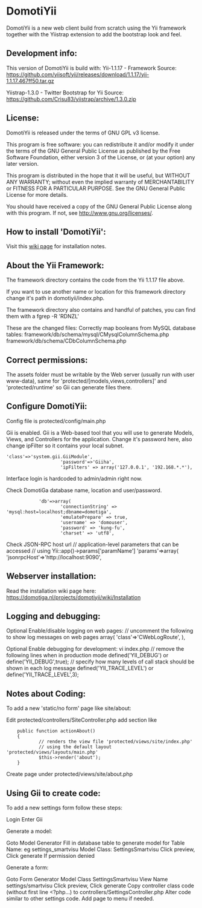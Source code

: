 DomotiYii
=========

DomotiYii is a new web client build from scratch using the Yii
framework together with the Yiistrap extension to add the bootstrap look and feel.

Development info:
----------------
This version of DomotiYii is build with:
Yii-1.1.17 - Framework
Source: https://github.com/yiisoft/yii/releases/download/1.1.17/yii-1.1.17.467ff50.tar.gz

Yiistrap-1.3.0 - Twitter Bootstrap for Yii
Source: https://github.com/Crisu83/yiistrap/archive/1.3.0.zip

License:
-------
DomotiYii is released under the terms of GNU GPL v3 license.

This program is free software: you can redistribute it and/or modify
it under the terms of the GNU General Public License as published by
the Free Software Foundation, either version 3 of the License, or
(at your option) any later version.

This program is distributed in the hope that it will be useful,
but WITHOUT ANY WARRANTY; without even the implied warranty of
MERCHANTABILITY or FITNESS FOR A PARTICULAR PURPOSE. See the
GNU General Public License for more details.

You should have received a copy of the GNU General Public License
along with this program. If not, see http://www.gnu.org/licenses/.

How to install 'DomotiYii':
-------------------

Visit this [wiki page](http://domotiga.nl/projects/domotiyii/wiki/Installation) for installation notes.

About the Yii Framework:
-------------
The framework directory contains the code from the Yii 1.1.17 file above.

If you want to use another name or location for this framework directory
change it's path in domotiyii/index.php.

The framework directory also contains and handful of patches, you can find them with a fgrep -R 'RDNZL'

These are the changed files:
Correctly map booleans from MySQL database tables:
framework/db/schema/mysql/CMysqlColumnSchema.php
framework/db/schema/CDbColumnSchema.php

Correct permissions:
-------------------
The assets folder must be writable by the Web server (usually run with user www-data), same for 'protected/[models,views,controllers]' and 'protected/runtime'
so Gii can generate files there.

Configure DomotiYii:
-------------------
Config file is protected/config/main.php

Gii is enabled.
Gii is a Web-based tool that you will use to generate Models, Views, and Controllers for the application. 
Change it's password here, also change ipFilter so it contains your local subnet.

    'class'=>'system.gii.GiiModule',
                        'password'=>'Giiha',
                        'ipFilters' => array('127.0.0.1', '192.168.*.*'),

Interface login is hardcoded to admin/admin right now.

Check DomotiGa database name, location and user/password.

                'db'=>array(
                        'connectionString' => 'mysql:host=localhost;dbname=domotiga',
                        'emulatePrepare' => true,
                        'username' => 'domouser',
                        'password' => 'kung-fu',
                        'charset' => 'utf8',

Check JSON-RPC host url
        // application-level parameters that can be accessed
        // using Yii::app()->params['paramName']
        'params'=>array(
                'jsonrpcHost'=>'http://localhost:9090',


Webserver installation:
----------------------

Read the installation wiki page here:
https://domotiga.nl/projects/domotiyii/wiki/Installation


Logging and debugging:
---------------------

Optional Enable/disable logging on web pages:
                             // uncomment the following to show log messages on web pages
                                array(
                                        'class'=>'CWebLogRoute',
                                ),


Optional Enable debugging for development:
vi index.php
// remove the following lines when in production mode
defined('YII_DEBUG') or define('YII_DEBUG',true);
// specify how many levels of call stack should be shown in each log message
defined('YII_TRACE_LEVEL') or define('YII_TRACE_LEVEL',3);


Notes about Coding:
------------------

To add a new 'static/no form' page like site/about:

Edit protected/controllers/SiteController.php
add section like

        public function actionAbout()
        {
                // renders the view file 'protected/views/site/index.php'
                // using the default layout 'protected/views/layouts/main.php'
                $this->render('about');
        }

Create page under protected/views/site/about.php


Using Gii to create code:
------------------------

To add a new settings form follow these steps:

Login
Enter Gii
<Giiha>

Generate a model:

Goto Model Generator
Fill in database table to generate model for
Table Name:
eg settings_smartvisu
Model Class:
SettingsSmartvisu
Click preview, Click generate
If permission denied

Generate a form:

Goto Form Generator
Model Class
SettingsSmartvisu
View Name
settings/smartvisu
Click preview, Click generate
Copy controller class code (without first line <?php...) to controllers/SettingsController.php
Alter code similar to other settings code.
Add page to menu if needed.

